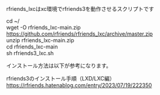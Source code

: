 rfriends_lxcはxc環境でrfriends3を動作させるスクリプトです  
  
cd ~/  
wget -O rfriends_lxc-main.zip https://github.com/rfriends/rfriends_lxc/archive/master.zip  
unzip rfriends_lxc-main.zip  
cd rfriends_lxc-main  
sh rfriends3_lxc.sh  
  
インストール方法は以下が参考になります。  

rfriends3のインストール手順（LXD/LXC編）  
https://rfriends.hatenablog.com/entry/2023/07/19/222350
